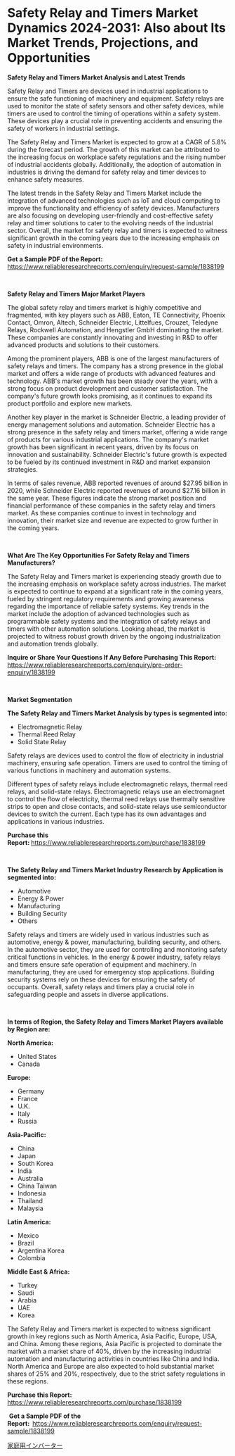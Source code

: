 <p><h1>Safety Relay and Timers Market Dynamics 2024-2031: Also about Its Market Trends, Projections, and Opportunities</h1></p><p><strong>Safety Relay and Timers Market Analysis and Latest Trends</strong></p>
<p><p>Safety Relay and Timers are devices used in industrial applications to ensure the safe functioning of machinery and equipment. Safety relays are used to monitor the state of safety sensors and other safety devices, while timers are used to control the timing of operations within a safety system. These devices play a crucial role in preventing accidents and ensuring the safety of workers in industrial settings.</p><p>The Safety Relay and Timers Market is expected to grow at a CAGR of 5.8% during the forecast period. The growth of this market can be attributed to the increasing focus on workplace safety regulations and the rising number of industrial accidents globally. Additionally, the adoption of automation in industries is driving the demand for safety relay and timer devices to enhance safety measures.</p><p>The latest trends in the Safety Relay and Timers Market include the integration of advanced technologies such as IoT and cloud computing to improve the functionality and efficiency of safety devices. Manufacturers are also focusing on developing user-friendly and cost-effective safety relay and timer solutions to cater to the evolving needs of the industrial sector. Overall, the market for safety relay and timers is expected to witness significant growth in the coming years due to the increasing emphasis on safety in industrial environments.</p></p>
<p><strong>Get a Sample PDF of the Report:&nbsp;</strong> <a href="https://www.reliableresearchreports.com/enquiry/request-sample/1838199">https://www.reliableresearchreports.com/enquiry/request-sample/1838199</a></p>
<p>&nbsp;</p>
<p><strong>Safety Relay and Timers Major Market Players</strong></p>
<p><p>The global safety relay and timers market is highly competitive and fragmented, with key players such as ABB, Eaton, TE Connectivity, Phoenix Contact, Omron, Altech, Schneider Electric, Littelfues, Crouzet, Teledyne Relays, Rockwell Automation, and Hengstler GmbH dominating the market. These companies are constantly innovating and investing in R&D to offer advanced products and solutions to their customers.</p><p>Among the prominent players, ABB is one of the largest manufacturers of safety relays and timers. The company has a strong presence in the global market and offers a wide range of products with advanced features and technology. ABB's market growth has been steady over the years, with a strong focus on product development and customer satisfaction. The company's future growth looks promising, as it continues to expand its product portfolio and explore new markets.</p><p>Another key player in the market is Schneider Electric, a leading provider of energy management solutions and automation. Schneider Electric has a strong presence in the safety relay and timers market, offering a wide range of products for various industrial applications. The company's market growth has been significant in recent years, driven by its focus on innovation and sustainability. Schneider Electric's future growth is expected to be fueled by its continued investment in R&D and market expansion strategies.</p><p>In terms of sales revenue, ABB reported revenues of around $27.95 billion in 2020, while Schneider Electric reported revenues of around $27.16 billion in the same year. These figures indicate the strong market position and financial performance of these companies in the safety relay and timers market. As these companies continue to invest in technology and innovation, their market size and revenue are expected to grow further in the coming years.</p></p>
<p>&nbsp;</p>
<p><strong>What Are The Key Opportunities For Safety Relay and Timers Manufacturers?</strong></p>
<p><p>The Safety Relay and Timers market is experiencing steady growth due to the increasing emphasis on workplace safety across industries. The market is expected to continue to expand at a significant rate in the coming years, fueled by stringent regulatory requirements and growing awareness regarding the importance of reliable safety systems. Key trends in the market include the adoption of advanced technologies such as programmable safety systems and the integration of safety relays and timers with other automation solutions. Looking ahead, the market is projected to witness robust growth driven by the ongoing industrialization and automation trends globally.</p></p>
<p><strong>Inquire or Share Your Questions If Any Before Purchasing This Report:</strong> <a href="https://www.reliableresearchreports.com/enquiry/pre-order-enquiry/1838199">https://www.reliableresearchreports.com/enquiry/pre-order-enquiry/1838199</a></p>
<p>&nbsp;</p>
<p><strong>Market Segmentation</strong></p>
<p><strong>The Safety Relay and Timers Market Analysis by types is segmented into:</strong></p>
<p><ul><li>Electromagnetic Relay</li><li>Thermal Reed Relay</li><li>Solid State Relay</li></ul></p>
<p><p>Safety relays are devices used to control the flow of electricity in industrial machinery, ensuring safe operation. Timers are used to control the timing of various functions in machinery and automation systems.</p><p>Different types of safety relays include electromagnetic relays, thermal reed relays, and solid-state relays. Electromagnetic relays use an electromagnet to control the flow of electricity, thermal reed relays use thermally sensitive strips to open and close contacts, and solid-state relays use semiconductor devices to switch the current. Each type has its own advantages and applications in various industries.</p></p>
<p><strong>Purchase this Report:&nbsp;</strong><a href="https://www.reliableresearchreports.com/purchase/1838199">https://www.reliableresearchreports.com/purchase/1838199</a></p>
<p>&nbsp;</p>
<p><strong>The Safety Relay and Timers Market Industry Research by Application is segmented into:</strong></p>
<p><ul><li>Automotive</li><li>Energy & Power</li><li>Manufacturing</li><li>Building Security</li><li>Others</li></ul></p>
<p><p>Safety relays and timers are widely used in various industries such as automotive, energy & power, manufacturing, building security, and others. In the automotive sector, they are used for controlling and monitoring safety critical functions in vehicles. In the energy & power industry, safety relays and timers ensure safe operation of equipment and machinery. In manufacturing, they are used for emergency stop applications. Building security systems rely on these devices for ensuring the safety of occupants. Overall, safety relays and timers play a crucial role in safeguarding people and assets in diverse applications.</p></p>
<p>&nbsp;</p>
<p><strong>In terms of Region, the Safety Relay and Timers Market Players available by Region are:</strong></p>
<p>
    <p> <strong> North America: </strong>
        <ul>
            <li>United States</li>
            <li>Canada</li>
        </ul>
        </p> 
    <p> <strong> Europe: </strong>
        <ul>
            <li>Germany</li>
            <li>France</li>
            <li>U.K.</li>
            <li>Italy</li>
            <li>Russia</li>
        </ul>
        </p> 
    <p> <strong> Asia-Pacific: </strong>
        <ul>
            <li>China</li>
            <li>Japan</li>
            <li>South Korea</li>
            <li>India</li>
            <li>Australia</li>
            <li>China Taiwan</li>
            <li>Indonesia</li>
            <li>Thailand</li>
            <li>Malaysia</li>
        </ul>
        </p> 
    <p> <strong> Latin America: </strong>
        <ul>
            <li>Mexico</li>
            <li>Brazil</li>
            <li>Argentina Korea</li>
            <li>Colombia</li>
        </ul>
        </p> 
    <p> <strong> Middle East & Africa: </strong>
        <ul>
            <li>Turkey</li>
            <li>Saudi</li>
            <li>Arabia</li>
            <li>UAE</li>
            <li>Korea</li>
        </ul>
    </p>
    </p>
<p><p>The Safety Relay and Timers market is expected to witness significant growth in key regions such as North America, Asia Pacific, Europe, USA, and China. Among these regions, Asia Pacific is projected to dominate the market with a market share of 40%, driven by the increasing industrial automation and manufacturing activities in countries like China and India. North America and Europe are also expected to hold substantial market shares of 25% and 20%, respectively, due to the strict safety regulations in these regions.</p></p>
<p><strong>Purchase this Report: </strong><a href="https://www.reliableresearchreports.com/purchase/1838199">https://www.reliableresearchreports.com/purchase/1838199</a></p>
<p>&nbsp;<strong>Get a Sample PDF of the Report:&nbsp;&nbsp;</strong><a href="https://www.reliableresearchreports.com/enquiry/request-sample/1838199">https://www.reliableresearchreports.com/enquiry/request-sample/1838199</a></p>
<p><strong></strong></p>
<p><p><a href="https://medium.com/@pedrogers56456/%E4%BD%8F%E5%AE%85%E7%94%A8%E3%82%A4%E3%83%B3%E3%83%90%E3%83%BC%E3%82%BF%E5%B8%82%E5%A0%B4-%E5%B8%82%E5%A0%B4cagr-%E5%B8%82%E5%A0%B4%E5%8B%95%E5%90%91-%E3%81%8A%E3%82%88%E3%81%B3%E6%88%90%E9%95%B7%E6%88%A6%E7%95%A5%E3%81%AB%E9%96%A2%E3%81%99%E3%82%8B%E6%B4%9E%E5%AF%9F-fbfb32811eb0">家庭用インバーター</a></p></p>